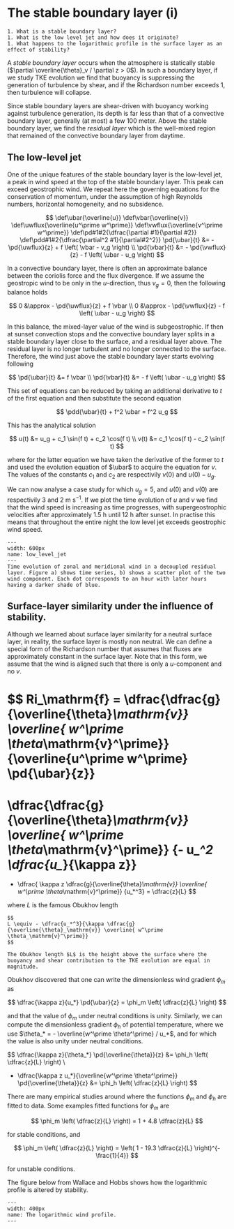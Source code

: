 # The stable boundary layer (i)

```{admonition} Questions to be answered in this chapter
1. What is a stable boundary layer?
1. What is the low level jet and how does it originate?
1. What happens to the logarithmic profile in the surface layer as an effect of stability?
```

A *stable boundary layer* occurs when the atmosphere is statically stable ($\partial \overline{\theta}_v / \partial z > 0$).
In such a boundary layer, if we study TKE evolution we find that buoyancy is suppressing the generation of turbulence by shear, and if the Richardson number exceeds 1, then turbulence will collapse.

Since stable boundary layers are shear-driven with buoyancy working against turbulence generation, its depth is far less than that of a convective boundary layer, generally (at most) a few 100 meter. Above the stable boundary layer, we find the *residual layer* which is the well-mixed region that remained of the convective boundary layer from daytime.

## The low-level jet
One of the unique features of the stable boundary layer is the low-level jet, a peak in wind speed at the top of the stable boundary layer. This peak can exceed geostrophic wind. We repeat here the governing equations for the conservation of momentum, under the assumption of high Reynolds numbers, horizontal homogeneity, and no subsidence.

$$
\def\ubar{\overline{u}}
\def\vbar{\overline{v}}
\def\uwflux{\overline{u^\prime w^\prime}}
\def\vwflux{\overline{v^\prime w^\prime}}
\def\pd#1#2{\dfrac{\partial #1}{\partial #2}}
\def\pdd#1#2{\dfrac{\partial^2 #1}{\partial#2^2}}
\pd{\ubar}{t} &= - \pd{\uwflux}{z} + f \left( \vbar - v_g \right) \\
\pd{\vbar}{t} &= - \pd{\vwflux}{z} - f \left( \ubar - u_g \right)
$$

In a convective boundary layer, there is often an approximate balance between the coriolis force and the flux divergence. If we assume the geostropic wind to be only in the $u$-direction, thus $v_g = 0$, then the following balance holds

$$
0 &\approx - \pd{\uwflux}{z} + f \vbar \\
0 &\approx - \pd{\vwflux}{z} - f \left( \ubar - u_g \right)
$$

In this balance, the mixed-layer value of the wind is subgeostrophic.
If then at sunset convection stops and the convective boundary layer splits in a stable boundary layer close to the surface, and a residual layer above.
The residual layer is no longer turbulent and no longer connected to the surface.
Therefore, the wind just above the stable boundary layer starts evolving following

$$
\pd{\ubar}{t} &=   f \vbar \\
\pd{\vbar}{t} &= - f \left( \ubar - u_g \right)
$$

This set of equations can be reduced by taking an additional derivative to $t$ of the first equation and then substitute the second equation

$$
\pdd{\ubar}{t} + f^2 \ubar = f^2 u_g
$$

This has the analytical solution

$$
u(t) &= u_g + c_1 \sin(f t) + c_2 \cos(f t) \\
v(t) &=       c_1 \cos(f t) - c_2 \sin(f t)
$$

where for the latter equation we have taken the derivative of the former to $t$ and used the evolution equation of $\ubar$ to acquire the equation for $v$.
The values of the constants $c_1$ and $c_2$ are respectivily $v(0)$ and $u(0) - u_g$.

We can now analyse a case study for which $u_g = 5$, and $u(0)$ and $v(0)$ are respectivily 3 and 2 m s$^{-1}$.
If we plot the time evolution of $u$ and $v$ we find that the wind speed is increasing as time progresses, with supergeostrophic velocities after approximately 1.5 h until 12 h after sunset. In practise this means that throughout the entire night the low level jet exceeds geostrophic wind speed.

```{figure} figs/llj.png
---
width: 600px
name: low_level_jet
---
Time evolution of zonal and meridional wind in a decoupled residual layer. Figure a) shows time series, b) shows a scatter plot of the two wind component. Each dot corresponds to an hour with later hours having a darker shade of blue.
```

## Surface-layer similarity under the influence of stability.
Although we learned about surface layer similarity for a neutral surface layer, in reality, the surface layer is mostly non neutral. We can define a special form of the Richardson number that assumes that fluxes are approximately constant in the surface layer. Note that in this form, we assume that the wind is aligned such that there is only a $u$-component and no $v$.

$$
Ri_\mathrm{f} =
\dfrac{\dfrac{g}{\overline{\theta}_\mathrm{v}} \overline{ w^\prime \theta_\mathrm{v}^\prime}}
{\overline{u^\prime w^\prime} \pd{\ubar}{z}}
=
\dfrac{\dfrac{g}{\overline{\theta}_\mathrm{v}} \overline{ w^\prime \theta_\mathrm{v}^\prime}}
{- u_*^2 \dfrac{u_*}{\kappa z}}
=
- \dfrac{ \kappa z \dfrac{g}{\overline{\theta}_\mathrm{v}} \overline{ w^\prime \theta_\mathrm{v}^\prime}}
{u_*^3}
= \dfrac{z}{L}
$$

where $L$ is the famous Obukhov length

```{admonition} Obukhov length
$$
L \equiv - \dfrac{u_*^3}{\kappa \dfrac{g}{\overline{\theta}_\mathrm{v}} \overline{ w^\prime \theta_\mathrm{v}^\prime}}
$$

The Obukhov length $L$ is the height above the surface where the buoyancy and shear contribution to the TKE evolution are equal in magnitude.
```

Obukhov discovered that one can write the dimensionless wind gradient $\phi_m$ as

$$
\dfrac{\kappa z}{u_*} \pd{\ubar}{z} = \phi_m \left( \dfrac{z}{L} \right)
$$

and that the value of $\phi_m$ under neutral conditions is unity. Similarly, we can compute the dimensionless gradient $\phi_h$ of potential temperature, where we use $\theta_* = - \overline{w^\prime \theta^\prime} / u_*$, and for which the value is also unity under neutral conditions.

$$
\dfrac{\kappa z}{\theta_*} \pd{\overline{\theta}}{z} &= \phi_h \left( \dfrac{z}{L} \right) \\
- \dfrac{\kappa z u_*}{\overline{w^\prime \theta^\prime}} \pd{\overline{\theta}}{z} &= \phi_h \left( \dfrac{z}{L} \right)
$$

There are many empirical studies around where the functions $\phi_m$ and $\phi_h$ are fitted to data.
Some examples fitted functions for $\phi_m$ are 

$$
\phi_m \left( \dfrac{z}{L} \right) = 1 + 4.8 \dfrac{z}{L}
$$

for stable conditions, and

$$
\phi_m \left( \dfrac{z}{L} \right) = \left( 1 - 19.3 \dfrac{z}{L} \right)^{-\frac{1}{4}}
$$

for unstable conditions.

The figure below from Wallace and Hobbs shows how the logarithmic profile is altered by stability.

```{figure} figs/wind_profile.png
---
width: 400px
name: The logarithmic wind profile.
---
```


